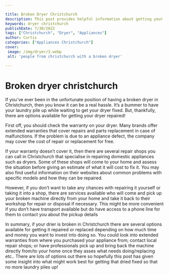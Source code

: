 ```yaml
---

title: Broken Dryer Christchurch
description: This post provides helpful information about getting your broken dryer fixed in Christchurch, so if you're looking for an easy and reliable solution, keep reading to find out more!
keywords: dryer christchurch
publishDate: 7/30/2022
tags: ["Christchurch", "Dryer", "Appliances"]
author: Curtis
categories: ["Appliances Christchurch"]
cover: 
 image: /img/dryer/3.webp
 alt: 'people from christchurch with a broken dryer'

---
```


# Broken dryer christchurch

If you’ve ever been in the unfortunate position of having a broken dryer in Christchurch, then you know it can be a real hassle. It’s a bummer to have your laundry pile up while waiting to get your dryer fixed. But, thankfully, there are options available for getting your dryer repaired! 

First off, you should check the warranty on your dryer. Many brands offer extended warranties that cover repairs and parts replacement in case of malfunctions. If the problem is due to an appliance defect, the company may cover the cost of repair or replacement for free. 

If your warranty doesn’t cover it, then there are several repair shops you can call in Christchurch that specialise in repairing domestic appliances such as dryers. Some of these shops will come to your home and assess the situation before giving an estimate of what it will cost to fix it. You may also find useful information on their websites about common problems with specific models and how they can be repaired. 

However, if you don’t want to take any chances with repairing it yourself or taking it into a shop, there are services available who will come and pick up your broken machine directly from your home and take it back to their workshop for repair or disposal if necessary. This might be more convenient if you don’t have transport available but do have access to a phone line for them to contact you about the pickup details 

In summary, if your drier is broken in Christchurch there are several options available for getting it repaired or replaced depending on how much time and money you want to invest into doing so. You could look into extended warranties from where you purchased your appliance from; contact local repair shops; or have professionals pick up and bring back the machine directly from/to your home once they asses what needs doing/replacing etc.. There are lots of options out there so hopefully this post has given some insight into what might work best for getting that dried fixed so that no more laundry piles up!